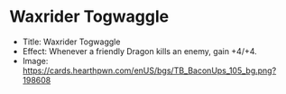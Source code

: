 # Waxrider Togwaggle
- Title:  Waxrider Togwaggle
- Effect:  Whenever a friendly Dragon kills an enemy, gain +4/+4.
- Image:  https://cards.hearthpwn.com/enUS/bgs/TB_BaconUps_105_bg.png?198608

